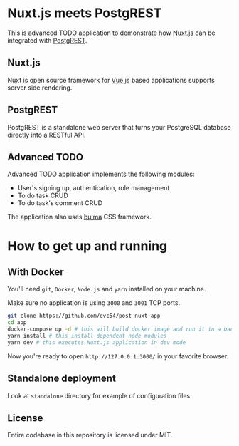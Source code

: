 # Nuxt.js meets PostgREST

This is advanced TODO application to demonstrate how [Nuxt.js](https://nuxtjs.org) can be integrated with [PostgREST](https://postgrest.org).

## Nuxt.js

Nuxt is open source framework for [Vue.js](https://vuejs.org) based applications supports server side rendering.

## PostgREST

PostgREST is a standalone web server that turns your PostgreSQL database directly into a RESTful API.

## Advanced TODO

Advanced TODO application implements the following modules:
- User's signing up, authentication, role management
- To do task CRUD
- To do task's comment CRUD

The application also uses [bulma](https://bulma.io/) CSS framework.

# How to get up and running

## With Docker

You'll need `git`, `Docker`, `Node.js` and `yarn` installed on your machine.

Make sure no application is using `3000` and `3001` TCP ports.

```bash
git clone https://github.com/evc54/post-nuxt app
cd app
docker-compose up -d # this will build docker image and run it in a background
yarn install # this install dependent node modules
yarn dev # this executes Nuxt.js application in dev mode
```

Now you're ready to open `http://127.0.0.1:3000/` in your favorite browser.

## Standalone deployment

Look at `standalone` directory for example of configuration files.

## License

Entire codebase in this repository is licensed under MIT.
